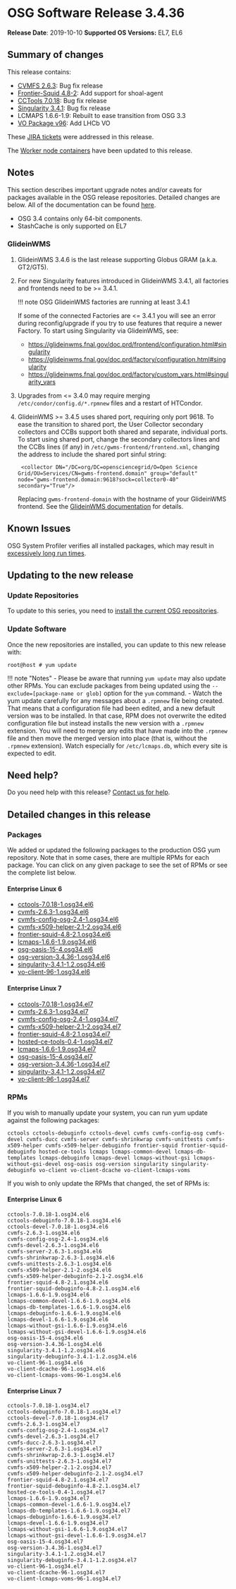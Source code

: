 OSG Software Release 3.4.36
===========================

**Release Date**: 2019-10-10
**Supported OS Versions:** EL7, EL6

Summary of changes
------------------

This release contains:

-   [CVMFS 2.6.3](https://cvmfs.readthedocs.io/en/2.6/cpt-releasenotes.html): Bug fix release
-   [Frontier-Squid 4.8-2](http://frontier.cern.ch/dist/frontier-squid-releasenotes.txt): Add support for shoal-agent
-   [CCTools 7.0.18](http://ccl.cse.nd.edu/software/): Bug fix release
-   [Singularity 3.4.1](https://github.com/sylabs/singularity/releases/tag/v3.4.1): Bug fix release
-   LCMAPS 1.6.6-1.9: Rebuilt to ease transition from OSG 3.3
-   [VO Package v96](https://github.com/opensciencegrid/osg-vo-config/releases/tag/release-96): Add LHCb VO

These [JIRA tickets](https://jira.opensciencegrid.org/issues/?jql=project%20%3D%20SOFTWARE%20AND%20fixVersion%20%3D%203.4.36%20ORDER%20BY%20priority%20DESC%2C%20key%20DESC) were addressed in this release.

The [Worker node containers](../../worker-node/using-wn-containers.md) have been updated to this release.

Notes
-----

This section describes important upgrade notes and/or caveats for packages available in the OSG release repositories.
Detailed changes are below. All of the documentation can be found [here](../../index.md).

-   OSG 3.4 contains only 64-bit components.
-   StashCache is only supported on EL7

### GlideinWMS ###

1. GlideinWMS 3.4.6 is the last release supporting Globus GRAM (a.k.a. GT2/GT5).

1. For new Singularity features introduced in GlideinWMS 3.4.1, all factories and frontends need to be >= 3.4.1.

    !!! note
        OSG GlideinWMS factories are running at least 3.4.1

    If some of the connected Factories are <= 3.4.1 you will see an error during reconfig/upgrade if you try to use
    features that require a newer Factory.
    To start using Singularity via GlideinWMS, see:

    - <https://glideinwms.fnal.gov/doc.prd/frontend/configuration.html#singularity>
    - <https://glideinwms.fnal.gov/doc.prd/factory/configuration.html#singularity>
    - <https://glideinwms.fnal.gov/doc.prd/factory/custom_vars.html#singularity_vars>

1. Upgrades from <= 3.4.0 may require merging `/etc/condor/config.d/*.rpmnew` files and a restart of HTCondor.

1. GlideinWMS >= 3.4.5 uses shared port, requiring only port 9618.
   To ease the transition to shared port, the User Collector secondary collectors and CCBs support both shared and
   separate, individual ports.
   To start using shared port, change the secondary collectors lines and the CCBs lines (if any) in
   `/etc/gwms-frontend/frontend.xml`, changing the address to include the shared port sinful string:

        <collector DN="/DC=org/DC=opensciencegrid/O=Open Science Grid/OU=Services/CN=gwms-frontend.domain" group="default" node="gwms-frontend.domain:9618?sock=collector0-40" secondary="True"/>

    Replacing `gwms-frontend-domain` with the hostname of your GlideinWMS frontend.
    See the [GlideinWMS documentation](https://glideinwms.fnal.gov/doc.prd/components/condor.html#collectors ) for details.

Known Issues
------------

OSG System Profiler verifies all installed packages, which may result in
[excessively long run times](https://opensciencegrid.atlassian.net/browse/SOFTWARE-3804).

Updating to the new release
---------------------------


### Update Repositories

To update to this series, you need to [install the current OSG repositories](../../common/yum.md#install-the-osg-repositories).

### Update Software

Once the new repositories are installed, you can update to this new release with:

``` console
root@host # yum update
```

!!! note "Notes"
    -   Please be aware that running `yum update` may also update other RPMs. You can exclude packages from being updated using the `--exclude=[package-name or glob]` option for the `yum` command.
    -   Watch the yum update carefully for any messages about a `.rpmnew` file being created. That means that a configuration file had been edited, and a new default version was to be installed. In that case, RPM does not overwrite the edited configuration file but instead installs the new version with a `.rpmnew` extension. You will need to merge any edits that have made into the `.rpmnew` file and then move the merged version into place (that is, without the `.rpmnew` extension). Watch especially for `/etc/lcmaps.db`, which every site is expected to edit.

Need help?
----------

Do you need help with this release? [Contact us for help](../../common/help.md).

Detailed changes in this release
--------------------------------

### Packages

We added or updated the following packages to the production OSG yum repository. Note that in some cases, there are multiple RPMs for each package. You can click on any given package to see the set of RPMs or see the complete list below.

#### Enterprise Linux 6

-   [cctools-7.0.18-1.osg34.el6](https://koji.chtc.wisc.edu/koji/search?match=glob&type=build&terms=cctools-7.0.18-1.osg34.el6)
-   [cvmfs-2.6.3-1.osg34.el6](https://koji.chtc.wisc.edu/koji/search?match=glob&type=build&terms=cvmfs-2.6.3-1.osg34.el6)
-   [cvmfs-config-osg-2.4-1.osg34.el6](https://koji.chtc.wisc.edu/koji/search?match=glob&type=build&terms=cvmfs-config-osg-2.4-1.osg34.el6)
-   [cvmfs-x509-helper-2.1-2.osg34.el6](https://koji.chtc.wisc.edu/koji/search?match=glob&type=build&terms=cvmfs-x509-helper-2.1-2.osg34.el6)
-   [frontier-squid-4.8-2.1.osg34.el6](https://koji.chtc.wisc.edu/koji/search?match=glob&type=build&terms=frontier-squid-4.8-2.1.osg34.el6)
-   [lcmaps-1.6.6-1.9.osg34.el6](https://koji.chtc.wisc.edu/koji/search?match=glob&type=build&terms=lcmaps-1.6.6-1.9.osg34.el6)
-   [osg-oasis-15-4.osg34.el6](https://koji.chtc.wisc.edu/koji/search?match=glob&type=build&terms=osg-oasis-15-4.osg34.el6)
-   [osg-version-3.4.36-1.osg34.el6](https://koji.chtc.wisc.edu/koji/search?match=glob&type=build&terms=osg-version-3.4.36-1.osg34.el6)
-   [singularity-3.4.1-1.2.osg34.el6](https://koji.chtc.wisc.edu/koji/search?match=glob&type=build&terms=singularity-3.4.1-1.2.osg34.el6)
-   [vo-client-96-1.osg34.el6](https://koji.chtc.wisc.edu/koji/search?match=glob&type=build&terms=vo-client-96-1.osg34.el6)

#### Enterprise Linux 7

-   [cctools-7.0.18-1.osg34.el7](https://koji.chtc.wisc.edu/koji/search?match=glob&type=build&terms=cctools-7.0.18-1.osg34.el7)
-   [cvmfs-2.6.3-1.osg34.el7](https://koji.chtc.wisc.edu/koji/search?match=glob&type=build&terms=cvmfs-2.6.3-1.osg34.el7)
-   [cvmfs-config-osg-2.4-1.osg34.el7](https://koji.chtc.wisc.edu/koji/search?match=glob&type=build&terms=cvmfs-config-osg-2.4-1.osg34.el7)
-   [cvmfs-x509-helper-2.1-2.osg34.el7](https://koji.chtc.wisc.edu/koji/search?match=glob&type=build&terms=cvmfs-x509-helper-2.1-2.osg34.el7)
-   [frontier-squid-4.8-2.1.osg34.el7](https://koji.chtc.wisc.edu/koji/search?match=glob&type=build&terms=frontier-squid-4.8-2.1.osg34.el7)
-   [hosted-ce-tools-0.4-1.osg34.el7](https://koji.chtc.wisc.edu/koji/search?match=glob&type=build&terms=hosted-ce-tools-0.4-1.osg34.el7)
-   [lcmaps-1.6.6-1.9.osg34.el7](https://koji.chtc.wisc.edu/koji/search?match=glob&type=build&terms=lcmaps-1.6.6-1.9.osg34.el7)
-   [osg-oasis-15-4.osg34.el7](https://koji.chtc.wisc.edu/koji/search?match=glob&type=build&terms=osg-oasis-15-4.osg34.el7)
-   [osg-version-3.4.36-1.osg34.el7](https://koji.chtc.wisc.edu/koji/search?match=glob&type=build&terms=osg-version-3.4.36-1.osg34.el7)
-   [singularity-3.4.1-1.2.osg34.el7](https://koji.chtc.wisc.edu/koji/search?match=glob&type=build&terms=singularity-3.4.1-1.2.osg34.el7)
-   [vo-client-96-1.osg34.el7](https://koji.chtc.wisc.edu/koji/search?match=glob&type=build&terms=vo-client-96-1.osg34.el7)

### RPMs

If you wish to manually update your system, you can run yum update against the following packages:

    cctools cctools-debuginfo cctools-devel cvmfs cvmfs-config-osg cvmfs-devel cvmfs-ducc cvmfs-server cvmfs-shrinkwrap cvmfs-unittests cvmfs-x509-helper cvmfs-x509-helper-debuginfo frontier-squid frontier-squid-debuginfo hosted-ce-tools lcmaps lcmaps-common-devel lcmaps-db-templates lcmaps-debuginfo lcmaps-devel lcmaps-without-gsi lcmaps-without-gsi-devel osg-oasis osg-version singularity singularity-debuginfo vo-client vo-client-dcache vo-client-lcmaps-voms

If you wish to only update the RPMs that changed, the set of RPMs is:

#### Enterprise Linux 6

``` file
cctools-7.0.18-1.osg34.el6
cctools-debuginfo-7.0.18-1.osg34.el6
cctools-devel-7.0.18-1.osg34.el6
cvmfs-2.6.3-1.osg34.el6
cvmfs-config-osg-2.4-1.osg34.el6
cvmfs-devel-2.6.3-1.osg34.el6
cvmfs-server-2.6.3-1.osg34.el6
cvmfs-shrinkwrap-2.6.3-1.osg34.el6
cvmfs-unittests-2.6.3-1.osg34.el6
cvmfs-x509-helper-2.1-2.osg34.el6
cvmfs-x509-helper-debuginfo-2.1-2.osg34.el6
frontier-squid-4.8-2.1.osg34.el6
frontier-squid-debuginfo-4.8-2.1.osg34.el6
lcmaps-1.6.6-1.9.osg34.el6
lcmaps-common-devel-1.6.6-1.9.osg34.el6
lcmaps-db-templates-1.6.6-1.9.osg34.el6
lcmaps-debuginfo-1.6.6-1.9.osg34.el6
lcmaps-devel-1.6.6-1.9.osg34.el6
lcmaps-without-gsi-1.6.6-1.9.osg34.el6
lcmaps-without-gsi-devel-1.6.6-1.9.osg34.el6
osg-oasis-15-4.osg34.el6
osg-version-3.4.36-1.osg34.el6
singularity-3.4.1-1.2.osg34.el6
singularity-debuginfo-3.4.1-1.2.osg34.el6
vo-client-96-1.osg34.el6
vo-client-dcache-96-1.osg34.el6
vo-client-lcmaps-voms-96-1.osg34.el6
```

#### Enterprise Linux 7

``` file
cctools-7.0.18-1.osg34.el7
cctools-debuginfo-7.0.18-1.osg34.el7
cctools-devel-7.0.18-1.osg34.el7
cvmfs-2.6.3-1.osg34.el7
cvmfs-config-osg-2.4-1.osg34.el7
cvmfs-devel-2.6.3-1.osg34.el7
cvmfs-ducc-2.6.3-1.osg34.el7
cvmfs-server-2.6.3-1.osg34.el7
cvmfs-shrinkwrap-2.6.3-1.osg34.el7
cvmfs-unittests-2.6.3-1.osg34.el7
cvmfs-x509-helper-2.1-2.osg34.el7
cvmfs-x509-helper-debuginfo-2.1-2.osg34.el7
frontier-squid-4.8-2.1.osg34.el7
frontier-squid-debuginfo-4.8-2.1.osg34.el7
hosted-ce-tools-0.4-1.osg34.el7
lcmaps-1.6.6-1.9.osg34.el7
lcmaps-common-devel-1.6.6-1.9.osg34.el7
lcmaps-db-templates-1.6.6-1.9.osg34.el7
lcmaps-debuginfo-1.6.6-1.9.osg34.el7
lcmaps-devel-1.6.6-1.9.osg34.el7
lcmaps-without-gsi-1.6.6-1.9.osg34.el7
lcmaps-without-gsi-devel-1.6.6-1.9.osg34.el7
osg-oasis-15-4.osg34.el7
osg-version-3.4.36-1.osg34.el7
singularity-3.4.1-1.2.osg34.el7
singularity-debuginfo-3.4.1-1.2.osg34.el7
vo-client-96-1.osg34.el7
vo-client-dcache-96-1.osg34.el7
vo-client-lcmaps-voms-96-1.osg34.el7
```
